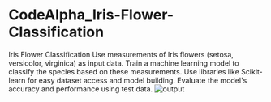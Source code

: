 # CodeAlpha_Iris-Flower-Classification
Iris Flower Classification Use measurements of Iris flowers (setosa, versicolor, virginica) as input data. Train a machine learning model to classify the species based on these measurements. Use libraries like Scikit-learn for easy dataset access and model building. Evaluate the model's accuracy and performance using test data.
![output]("C:\Users\JYOTHI\Pictures\graph.png")
